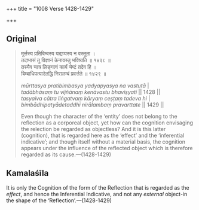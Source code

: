 +++
title = "1008 Verse 1428-1429"

+++
## Original 
>
> मूर्त्तस्य प्रतिबिम्बस्य यद्यप्यस्य न वस्तुता ।  
> तदाभासं तु विज्ञानं केनावस्तु भविष्यति ॥ १४२८ ॥  
> तस्यैव चात्र लिङ्गत्वं कार्यं चेष्टं तदेव हि ।  
> बिम्बाधिपत्यादेतद्धि निरालम्बं प्रवर्त्तते ॥ १४२९ ॥ 
>
> *mūrttasya pratibimbasya yadyapyasya na vastutā* \|  
> *tadābhāsaṃ tu vijñānaṃ kenāvastu bhaviṣyati* \|\| 1428 \|\|  
> *tasyaiva cātra liṅgatvaṃ kāryaṃ ceṣṭaṃ tadeva hi* \|  
> *bimbādhipatyādetaddhi nirālambaṃ pravarttate* \|\| 1429 \|\| 
>
> Even though the character of the ‘entity’ does not belong to the reflection as a corporeal object, yet how can the cognition envisaging the relection be regarded as objectless? And it is this latter (cognition), that is regarded here as the ‘effect’ and the ‘inferential indicative’; and though itself without a material basis, the cognition appears under the influence of the reflected object which is therefore regarded as its cause.—(1428-1429)



## Kamalaśīla

It is only the Cognition of the form of the Reflection that is regarded as the *effect*, and hence the Inferential Indicative, and not any *external* object-in the shape of the ‘Reflection’.—(1428-1429)


